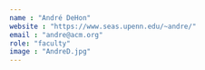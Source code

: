 ```yaml
---
name : "André DeHon"
website : "https://www.seas.upenn.edu/~andre/"
email : "andre@acm.org"
role: "faculty"
image : "AndreD.jpg"
---
```


